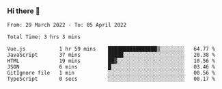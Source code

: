 ### Hi there 👋

<!--
**siaikin/siaikin** is a ✨ _special_ ✨ repository because its `README.md` (this file) appears on your GitHub profile.

Here are some ideas to get you started:

- 🔭 I’m currently working on ...
- 🌱 I’m currently learning ...
- 👯 I’m looking to collaborate on ...
- 🤔 I’m looking for help with ...
- 💬 Ask me about ...
- 📫 How to reach me: ...
- 😄 Pronouns: ...
- ⚡ Fun fact: ...
-->

<!--START_SECTION:waka-->

```text
From: 29 March 2022 - To: 05 April 2022

Total Time: 3 hrs 3 mins

Vue.js           1 hr 59 mins    ████████████████▒░░░░░░░░   64.77 %
JavaScript       37 mins         █████░░░░░░░░░░░░░░░░░░░░   20.38 %
HTML             19 mins         ██▓░░░░░░░░░░░░░░░░░░░░░░   10.56 %
JSON             6 mins          █░░░░░░░░░░░░░░░░░░░░░░░░   03.46 %
GitIgnore file   1 min           ░░░░░░░░░░░░░░░░░░░░░░░░░   00.56 %
TypeScript       0 secs          ░░░░░░░░░░░░░░░░░░░░░░░░░   00.17 %
```

<!--END_SECTION:waka-->
